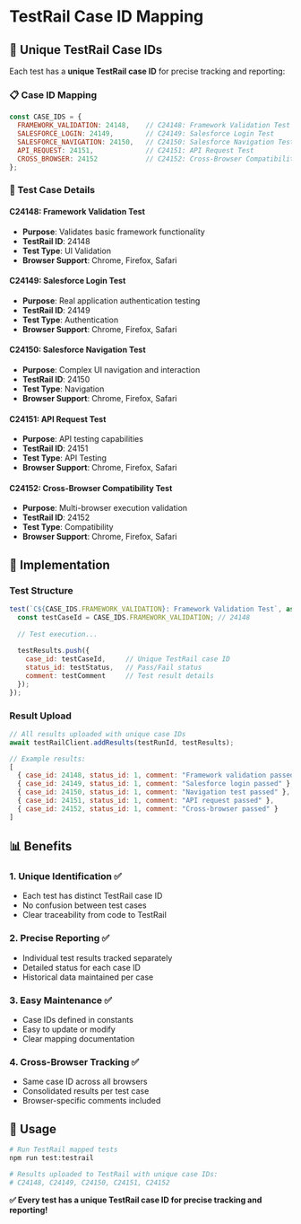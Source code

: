 # TestRail Case ID Mapping

## 🎯 **Unique TestRail Case IDs**

Each test has a **unique TestRail case ID** for precise tracking and reporting:

### **📋 Case ID Mapping**

```javascript
const CASE_IDS = {
  FRAMEWORK_VALIDATION: 24148,    // C24148: Framework Validation Test
  SALESFORCE_LOGIN: 24149,        // C24149: Salesforce Login Test
  SALESFORCE_NAVIGATION: 24150,   // C24150: Salesforce Navigation Test
  API_REQUEST: 24151,             // C24151: API Request Test
  CROSS_BROWSER: 24152            // C24152: Cross-Browser Compatibility Test
};
```

### **🎯 Test Case Details**

#### **C24148: Framework Validation Test**
- **Purpose**: Validates basic framework functionality
- **TestRail ID**: 24148
- **Test Type**: UI Validation
- **Browser Support**: Chrome, Firefox, Safari

#### **C24149: Salesforce Login Test**
- **Purpose**: Real application authentication testing
- **TestRail ID**: 24149
- **Test Type**: Authentication
- **Browser Support**: Chrome, Firefox, Safari

#### **C24150: Salesforce Navigation Test**
- **Purpose**: Complex UI navigation and interaction
- **TestRail ID**: 24150
- **Test Type**: Navigation
- **Browser Support**: Chrome, Firefox, Safari

#### **C24151: API Request Test**
- **Purpose**: API testing capabilities
- **TestRail ID**: 24151
- **Test Type**: API Testing
- **Browser Support**: Chrome, Firefox, Safari

#### **C24152: Cross-Browser Compatibility Test**
- **Purpose**: Multi-browser execution validation
- **TestRail ID**: 24152
- **Test Type**: Compatibility
- **Browser Support**: Chrome, Firefox, Safari

## 🔧 **Implementation**

### **Test Structure**
```javascript
test(`C${CASE_IDS.FRAMEWORK_VALIDATION}: Framework Validation Test`, async ({ page }) => {
  const testCaseId = CASE_IDS.FRAMEWORK_VALIDATION; // 24148
  
  // Test execution...
  
  testResults.push({
    case_id: testCaseId,     // Unique TestRail case ID
    status_id: testStatus,   // Pass/Fail status
    comment: testComment     // Test result details
  });
});
```

### **Result Upload**
```javascript
// All results uploaded with unique case IDs
await testRailClient.addResults(testRunId, testResults);

// Example results:
[
  { case_id: 24148, status_id: 1, comment: "Framework validation passed" },
  { case_id: 24149, status_id: 1, comment: "Salesforce login passed" },
  { case_id: 24150, status_id: 1, comment: "Navigation test passed" },
  { case_id: 24151, status_id: 1, comment: "API request passed" },
  { case_id: 24152, status_id: 1, comment: "Cross-browser passed" }
]
```

## 📊 **Benefits**

### **1. Unique Identification** ✅
- Each test has distinct TestRail case ID
- No confusion between test cases
- Clear traceability from code to TestRail

### **2. Precise Reporting** ✅
- Individual test results tracked separately
- Detailed status for each case ID
- Historical data maintained per case

### **3. Easy Maintenance** ✅
- Case IDs defined in constants
- Easy to update or modify
- Clear mapping documentation

### **4. Cross-Browser Tracking** ✅
- Same case ID across all browsers
- Consolidated results per test case
- Browser-specific comments included

## 🚀 **Usage**

```bash
# Run TestRail mapped tests
npm run test:testrail

# Results uploaded to TestRail with unique case IDs:
# C24148, C24149, C24150, C24151, C24152
```

**✅ Every test has a unique TestRail case ID for precise tracking and reporting!**